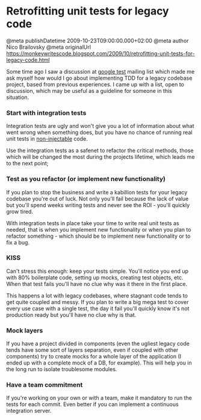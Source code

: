 # Retrofitting unit tests for legacy code

@meta publishDatetime 2009-10-23T09:00:00.000+02:00
@meta author Nico Brailovsky
@meta originalUrl https://monkeywritescode.blogspot.com/2009/10/retrofitting-unit-tests-for-legacy-code.html

Some time ago I saw a discussion at [google test](http://code.google.com/p/googletest/) mailing list which made me ask myself how would I go about implementing TDD for a legacy codebase project, based from previous experiences. I came up with a list, open to discussion, which may be useful as a guideline for someone in this situation.

### Start with integration tests

Integration tests are ugly and won't give you a lot of information about what went wrong when something does, but you have no chance of running real unit tests in [non-injectable](http://en.wikipedia.org/wiki/Dependency_injection) code.

Use the integration tests as a safenet to refactor the critical methods, those which will be changed the most during the projects lifetime, which leads me to the next point;

### Test as you refactor (or implement new functionality)

If you plan to stop the business and write a kabillion tests for your legacy codebase you're out of luck. Not only you'll fail because the lack of value but you'll spend weeks writing tests and never see the ROI - you'll quickly grow tired.

With integration tests in place take your time to write real unit tests as needed, that is when you implement new functionality or when you plan to refactor something - which should be to implement new functionality or to fix a bug.

### KISS

Can't stress this enough: keep your tests simple. You'll notice you end up with 80% boilerplate code, setting up mocks, creating test objects, etc. When that test fails you'll have no clue why was it there in the first place.

This happens a lot with legacy codebases, where stagnant code tends to get quite coupled and messy. If you plan to write a big mega test to cover every use case with a single test, the day it fail you'll quickly know it's not production ready but you'll have no clue why is that.
### Mock layers

If you have a project divided in components (even the ugliest legacy code tends have some sort of layers separation, even if coupled with other components) try to create mocks for a whole layer of the application (I ended up with a complete mock of a DB, for example). This will help you in the long run to isolate troublesome modules.

### Have a team commitment

If you're working on your own or with a team, make it mandatory to run the tests for each commit. Even better if you can implement a continuous integration server.

